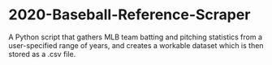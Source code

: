 # 2020-Baseball-Reference-Scraper
A Python script that gathers MLB team batting and pitching statistics from a user-specified range of years, and creates a workable dataset which is then stored as a .csv file.
